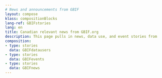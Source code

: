 ```yaml
---
# News and announcements from GBIF
layout: compose
klass: compositionBlocks
lang-ref: GBIFstories
lang: en
title: Canadian relevant news from GBIF.org
description: This page pulls in news, data use, and event stories from GBIF.org.
composition:
- type: stories
  data: GBIFdatausers
- type: stories
  data: GBIFevents
- type: stories
  data: GBIFnews
---
```

